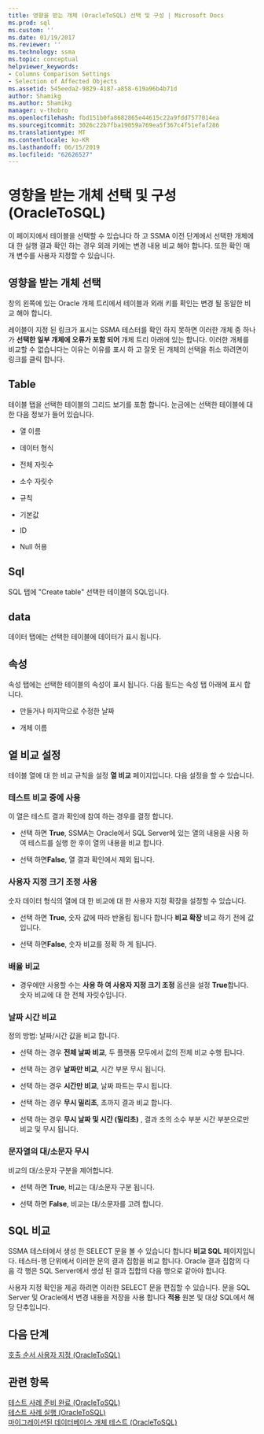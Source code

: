 ```yaml
---
title: 영향을 받는 개체 (OracleToSQL) 선택 및 구성 | Microsoft Docs
ms.prod: sql
ms.custom: ''
ms.date: 01/19/2017
ms.reviewer: ''
ms.technology: ssma
ms.topic: conceptual
helpviewer_keywords:
- Columns Comparison Settings
- Selection of Affected Objects
ms.assetid: 545eeda2-9829-4187-a858-619a96b4b71d
author: Shamikg
ms.author: Shamikg
manager: v-thobro
ms.openlocfilehash: fbd151b0fa8682865e44615c22a9fdd7577014ea
ms.sourcegitcommit: 3026c22b7fba19059a769ea5f367c4f51efaf286
ms.translationtype: MT
ms.contentlocale: ko-KR
ms.lasthandoff: 06/15/2019
ms.locfileid: "62626527"
---
```

# <a name="selecting-and-configuring-affected-objects-oracletosql"></a>영향을 받는 개체 선택 및 구성(OracleToSQL)
이 페이지에서 테이블을 선택할 수 있습니다 하 고 SSMA 이전 단계에서 선택한 개체에 대 한 실행 결과 확인 하는 경우 외래 키에는 변경 내용 비교 해야 합니다. 또한 확인 매개 변수를 사용자 지정할 수 있습니다.  
  
## <a name="selection-of-affected-objects"></a>영향을 받는 개체 선택  
창의 왼쪽에 있는 Oracle 개체 트리에서 테이블과 외래 키를 확인는 변경 될 동일한 비교 해야 합니다.  
  
레이블이 지정 된 링크가 표시는 SSMA 테스터를 확인 하지 못하면 이러한 개체 중 하나가 **선택한 일부 개체에 오류가 포함 되어** 개체 트리 아래에 있는 합니다. 이러한 개체를 비교할 수 없습니다는 이유는 이유를 표시 하 고 잘못 된 개체의 선택을 취소 하려면이 링크를 클릭 합니다.  
  
## <a name="table"></a>Table  
테이블 탭을 선택한 테이블의 그리드 보기를 포함 합니다. 눈금에는 선택한 테이블에 대 한 다음 정보가 들어 있습니다.  
  
-   열 이름  
  
-   데이터 형식  
  
-   전체 자릿수  
  
-   소수 자릿수  
  
-   규칙  
  
-   기본값  
  
-   ID  
  
-   Null 허용  
  
## <a name="sql"></a>Sql  
SQL 탭에 "Create table" 선택한 테이블의 SQL입니다.  
  
## <a name="data"></a>data  
데이터 탭에는 선택한 테이블에 데이터가 표시 됩니다.  
  
## <a name="properties"></a>속성  
속성 탭에는 선택한 테이블의 속성이 표시 됩니다. 다음 필드는 속성 탭 아래에 표시 합니다.  
  
-   만들거나 마지막으로 수정한 날짜  
  
-   개체 이름  
  
## <a name="columns-comparison-settings"></a>열 비교 설정  
테이블 열에 대 한 비교 규칙을 설정 **열 비교** 페이지입니다. 다음 설정을 할 수 있습니다.  
  
### <a name="use-during-test-comparisons"></a>테스트 비교 중에 사용  
이 열은 테스트 결과 확인에 참여 하는 경우를 결정 합니다.  
  
-   선택 하면 **True**, SSMA는 Oracle에서 SQL Server에 있는 열의 내용을 사용 하 여 테스트를 실행 한 후이 열의 내용을 비교 합니다. 
  
-   선택 하면**False**, 열 결과 확인에서 제외 됩니다.  
  
### <a name="use-custom-scale"></a>사용자 지정 크기 조정 사용  
숫자 데이터 형식의 열에 대 한 비교에 대 한 사용자 지정 확장을 설정할 수 있습니다.  
  
-   선택 하면 **True**, 숫자 값에 따라 반올림 됩니다 합니다 **비교 확장** 비교 하기 전에 값입니다.  
  
-   선택 하면**False**, 숫자 비교를 정확 하 게 됩니다.  
  
### <a name="comparing-scale"></a>배율 비교  
  
-   경우에만 사용할 수는 **사용 하 여 사용자 지정 크기 조정** 옵션을 설정 **True**합니다. 숫자 비교에 대 한 전체 자릿수입니다.  
  
### <a name="date-time-comparing"></a>날짜 시간 비교  
정의 방법: 날짜/시간 값을 비교 합니다.  
  
-   선택 하는 경우 **전체 날짜 비교**, 두 플랫폼 모두에서 값의 전체 비교 수행 됩니다.  
  
-   선택 하는 경우 **날짜만 비교**, 시간 부분 무시 됩니다.  
  
-   선택 하는 경우 **시간만 비교**, 날짜 파트는 무시 됩니다.  
  
-   선택 하는 경우 **무시 밀리초**, 초까지 결과 비교 합니다.  
  
-   선택 하는 경우 **무시 날짜 및 시간 (밀리초)** , 결과 초의 소수 부분 시간 부분으로만 비교 및 무시 됩니다.  
  
### <a name="ignore-strings-case"></a>문자열의 대/소문자 무시  
비교의 대/소문자 구분을 제어합니다.  
  
-   선택 하면 **True**, 비교는 대/소문자 구분 됩니다.  
  
-   선택 하면 **False**, 비교는 대/소문자를 고려 합니다.  
  
## <a name="comparing-sql"></a>SQL 비교  
SSMA 테스터에서 생성 한 SELECT 문을 볼 수 있습니다 합니다 **비교 SQL** 페이지입니다. 테스터-행 단위에서 이러한 문의 결과 집합을 비교 합니다. Oracle 결과 집합의 다음 각 행은 SQL Server에서 생성 된 결과 집합의 다음 행으로 같아야 합니다.
  
사용자 지정 확인을 제공 하려면 이러한 SELECT 문을 편집할 수 있습니다. 문을 SQL Server 및 Oracle에서 변경 내용을 저장을 사용 합니다 **적용** 원본 및 대상 SQL에서 해당 단추입니다.  
  
## <a name="next-step"></a>다음 단계  
[호출 순서 사용자 지정 &#40;OracleToSQL&#41;](../../ssma/oracle/customizing-calls-order-oracletosql.md)  
  
## <a name="see-also"></a>관련 항목  
[테스트 사례 준비 완료 &#40;OracleToSQL&#41;](../../ssma/oracle/finishing-test-case-preparation-oracletosql.md)  
[테스트 사례 실행 &#40;OracleToSQL&#41;](../../ssma/oracle/running-test-cases-oracletosql.md)  
[마이그레이션된 데이터베이스 개체 테스트 &#40;OracleToSQL&#41;](../../ssma/oracle/testing-migrated-database-objects-oracletosql.md)  
  
